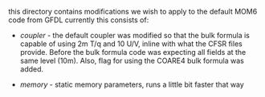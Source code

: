 this directory contains modifications we wish to apply to the default MOM6 code from GFDL currently this consists of:

* *coupler* - the default coupler was modified so that the bulk formula is capable of using 2m T/q and 10 U/V, inline with what the CFSR files provide. Before the bulk formula code was expecting all fields at the same level (10m). Also, flag for using the COARE4 bulk formula was added.

* *memory* - static memory parameters, runs a little bit faster that way


